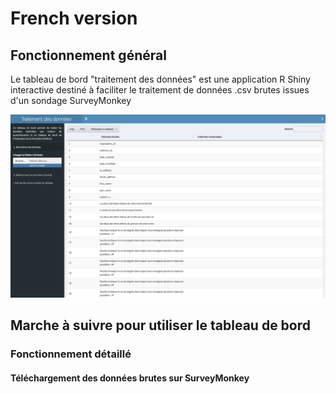 # French version

## Fonctionnement général

Le tableau de bord "traitement des données" est une application R Shiny interactive destiné à faciliter le traitement de données .csv brutes issues d'un sondage SurveyMonkey

![alt text](screenshot_traitement_donnees.png)

## Marche à suivre pour utiliser le tableau de bord

### Fonctionnement détaillé

#### Téléchargement des données brutes sur SurveyMonkey


